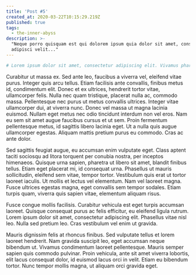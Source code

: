 ```yaml
---
title: 'Post #5'
created_at: 2020-03-22T10:15:29.219Z
published: true
tags:
  - the-inner-abyss
description: >-
  "Neque porro quisquam est qui dolorem ipsum quia dolor sit amet, consectetur,
  adipisci velit..."
---
```



```bash
# Lorem ipsum dolor sit amet, consectetur adipiscing elit. Vivamus pharetra pulvinar ante, et finibus dui facilisis ornare. Aliquam erat volutpat. Maecenas iaculis molestie auctor. Sed et leo nec ante vehicula euismod non sit amet dolor. In interdum laoreet metus, vel tempor dolor luctus eget. Curabitur ipsum orci, bibendum nec faucibus sit amet, viverra ut ante. Nullam nec ultricies est. Nulla accumsan, mauris et tincidunt placerat, ipsum felis viverra orci, et scelerisque erat mi vel neque. Quisque pretium leo sit amet dignissim commodo. Cras pulvinar vitae ligula at malesuada.
```

Curabitur ut massa ex. Sed ante leo, faucibus a viverra vel, eleifend vitae purus. Integer quis arcu tellus. Etiam facilisis ante convallis, finibus metus id, condimentum elit. Donec et ex ultrices, hendrerit tortor vitae, ullamcorper felis. Nulla nec quam tristique, placerat nulla ac, commodo massa. Pellentesque nec purus ut metus convallis ultrices. Integer vitae ullamcorper dui, at viverra nunc. Donec vel massa ut magna lacinia euismod. Nullam eget metus nec odio tincidunt interdum non vel eros. Nam eu sem sit amet augue faucibus cursus et ut sem. Proin fermentum pellentesque metus, id sagittis libero lacinia eget. Ut a nulla quis augue ullamcorper egestas. Aliquam mattis pretium purus eu commodo. Cras ac ante dolor.

Sed sagittis feugiat augue, eu accumsan enim vulputate eget. Class aptent taciti sociosqu ad litora torquent per conubia nostra, per inceptos himenaeos. Quisque urna sapien, pharetra ut libero sit amet, blandit finibus tellus. Etiam eget placerat mi, id consequat urna. Phasellus ut mauris sollicitudin, eleifend sem vitae, tempor tortor. Vestibulum quis erat ut tortor laoreet iaculis. Ut mollis et lectus vel elementum. Nam vel laoreet magna. Fusce ultrices egestas magna, eget convallis sem tempor sodales. Etiam turpis quam, viverra quis sapien vitae, elementum aliquam risus.

Fusce congue mollis facilisis. Curabitur vehicula est eget turpis accumsan laoreet. Quisque consequat purus ac felis efficitur, eu eleifend ligula rutrum. Lorem ipsum dolor sit amet, consectetur adipiscing elit. Phasellus vitae nisl leo. Nulla sed pretium leo. Cras vestibulum vel enim ut gravida.

Mauris dignissim felis at rhoncus finibus. Sed vulputate tellus et lorem laoreet hendrerit. Nam gravida suscipit leo, eget accumsan neque bibendum ut. Vivamus condimentum laoreet pellentesque. Mauris semper sapien quis commodo pulvinar. Proin vehicula, ante sit amet viverra lobortis, elit lacus consequat dolor, id euismod lacus orci in velit. Etiam eu bibendum tortor. Nunc tempor mollis magna, ut aliquam orci gravida eget. 